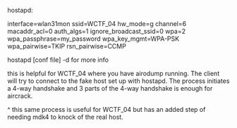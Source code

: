 hostapd:

interface=wlan31mon
ssid=WCTF_04
hw_mode=g
channel=6
macaddr_acl=0
auth_algs=1
ignore_broadcast_ssid=0
wpa=2
wpa_passphrase=my_password
wpa_key_mgmt=WPA-PSK
wpa_pairwise=TKIP
rsn_pairwise=CCMP


hostapd [conf file] -d  for more info


this is helpful for WCTF_04 where you have airodump running.
The client will try to connect to the fake host set up with hostapd.
The process initiates a 4-way handshake and 3 parts of the 4-way handshake is enough for aircrack.

^ this same process is useful for WCTF_04 but has an added step of needing mdk4 to knock of the real host.

